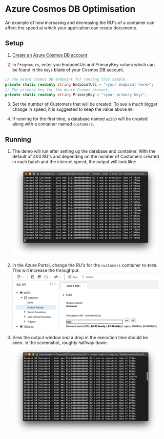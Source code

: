 # Azure Cosmos DB Optimisation

An example of how increasing and decreasing the RU's of a container can affect the speed at which your application can create documents.

## Setup
1. [Create an Azure Cosmos DB account](https://docs.microsoft.com/en-us/azure/cosmos-db/how-to-manage-database-account)

2. In `Program.cs`, enter you EndpointUri and PrimaryKey values which can be found in the `Keys` blade of your Cosmos DB account.
```cs
// The Azure Cosmos DB endpoint for running this sample.
private static readonly string EndpointUri = "<your endpoint here>";
// The primary key for the Azure Cosmos account.
private static readonly string PrimaryKey = "<your primary key>";
```

3. Set the number of Customers that will be created. To see a much bigger change in speed, it is suggested to keep the value above `50`.

4. If running for the first time, a database named `az203` will be created along with a container named `customers`.

## Running
1. The demo will run after setting up the database and container. With the default of 400 RU's and depending on the number of Customers created in each batch and the internet speed, the output will look like:
![alt text](images/01-400RequestUnits.png "400 Request Units")

2. In the Azure Portal, change the RU's for the `customers` container to `4000`. This will increase the throughput:
![alt text](images/02-ScaleContainer.png "Scaling the container")

3. View the output window and a drop in the execution time should be seen. In the screenshot, roughly halfway down:
![alt text](images/03-4000RequestUnits.png "4000 Request Units")
